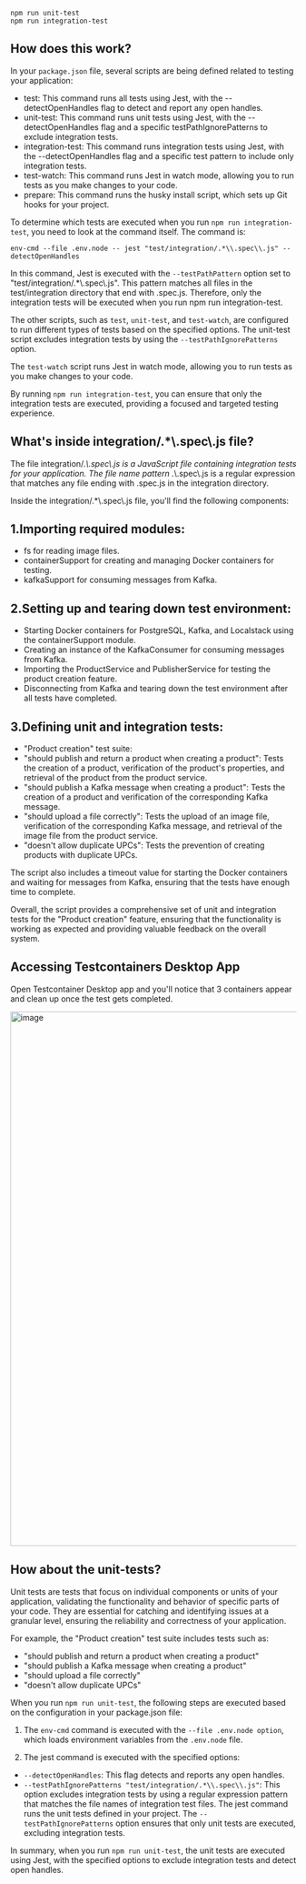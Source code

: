 

```
npm run unit-test
npm run integration-test
```


## How does this work?

In your `package.json` file, several scripts are being defined related to testing your application:

- test: This command runs all tests using Jest, with the --detectOpenHandles flag to detect and report any open handles.
- unit-test: This command runs unit tests using Jest, with the --detectOpenHandles flag and a specific testPathIgnorePatterns to exclude integration tests.
- integration-test: This command runs integration tests using Jest, with the --detectOpenHandles flag and a specific test pattern to include only integration tests.
- test-watch: This command runs Jest in watch mode, allowing you to run tests as you make changes to your code.
- prepare: This command runs the husky install script, which sets up Git hooks for your project.

To determine which tests are executed when you run `npm run integration-test`, you need to look at the command itself. 
The command is:

```
env-cmd --file .env.node -- jest "test/integration/.*\\.spec\\.js" --detectOpenHandles
```

In this command, Jest is executed with the `--testPathPattern` option set to "test/integration/.*\\.spec\\.js". This pattern matches all files in the test/integration directory that end with .spec.js. Therefore, only the integration tests will be executed when you run npm run integration-test.

The other scripts, such as `test`, `unit-test`, and `test-watch`, are configured to run different types of tests based on the specified options. The unit-test script excludes integration tests by using the `--testPathIgnorePatterns` option. 

The `test-watch` script runs Jest in watch mode, allowing you to run tests as you make changes to your code.

By running `npm run integration-test`, you can ensure that only the integration tests are executed, providing a focused and targeted testing experience.




##  What's inside integration/.*\\.spec\\.js file?

The file integration/.*\\.spec\\.js is a JavaScript file containing integration tests for your application. The file name pattern .*\\.spec\\.js is a regular expression that matches any file ending with .spec.js in the integration directory.

Inside the integration/.*\\.spec\\.js file, you'll find the following components:

## 1.Importing required modules:


- fs for reading image files.
- containerSupport for creating and managing Docker containers for testing.
- kafkaSupport for consuming messages from Kafka.


## 2.Setting up and tearing down test environment:


- Starting Docker containers for PostgreSQL, Kafka, and Localstack using the containerSupport module.
- Creating an instance of the KafkaConsumer for consuming messages from Kafka.
- Importing the ProductService and PublisherService for testing the product creation feature.
- Disconnecting from Kafka and tearing down the test environment after all tests have completed.


## 3.Defining unit and integration tests:


- "Product creation" test suite:
- "should publish and return a product when creating a product": Tests the creation of a product, verification of the product's properties, and retrieval of the product from the product service.
- "should publish a Kafka message when creating a product": Tests the creation of a product and verification of the corresponding Kafka message.
- "should upload a file correctly": Tests the upload of an image file, verification of the corresponding Kafka message, and retrieval of the image file from the product service.
- "doesn't allow duplicate UPCs": Tests the prevention of creating products with duplicate UPCs.

The script also includes a timeout value for starting the Docker containers and waiting for messages from Kafka, ensuring that the tests have enough time to complete.

Overall, the script provides a comprehensive set of unit and integration tests for the "Product creation" feature, ensuring that the functionality is working as expected and providing valuable feedback on the overall system.

## Accessing Testcontainers Desktop App 

Open Testcontainer Desktop app and you'll notice that 3 containers appear and clean up once the test gets completed.

<img width="940" alt="image" src="https://github.com/user-attachments/assets/9277a932-2227-4cf2-97ab-758e1dd3ea38" />

## How about the unit-tests?

Unit tests are tests that focus on individual components or units of your application, validating the functionality and behavior of specific parts of your code. They are essential for catching and identifying issues at a granular level, ensuring the reliability and correctness of your application.

For example, the "Product creation" test suite includes tests such as:
- "should publish and return a product when creating a product"
- "should publish a Kafka message when creating a product"
- "should upload a file correctly"
- "doesn't allow duplicate UPCs"

When you run `npm run unit-test`, the following steps are executed based on the configuration in your package.json file:

1. The `env-cmd` command is executed with the `--file .env.node option`, which loads environment variables from the `.env.node` file.

2. The jest command is executed with the specified options:

- `--detectOpenHandles`: This flag detects and reports any open handles.
- `--testPathIgnorePatterns "test/integration/.*\\.spec\\.js"`: This option excludes integration tests by using a regular expression pattern that matches the file names of integration test files.
The jest command runs the unit tests defined in your project. The  `--testPathIgnorePatterns` option ensures that only unit tests are executed, excluding integration tests.

In summary, when you run `npm run unit-test`, the unit tests are executed using Jest, with the specified options to exclude integration tests and detect open handles.